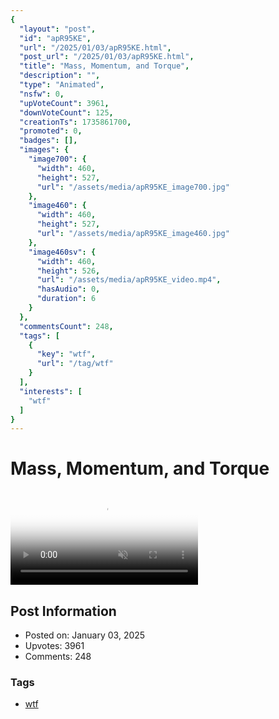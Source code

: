 ```yaml
---
{
  "layout": "post",
  "id": "apR95KE",
  "url": "/2025/01/03/apR95KE.html",
  "post_url": "/2025/01/03/apR95KE.html",
  "title": "Mass, Momentum, and Torque",
  "description": "",
  "type": "Animated",
  "nsfw": 0,
  "upVoteCount": 3961,
  "downVoteCount": 125,
  "creationTs": 1735861700,
  "promoted": 0,
  "badges": [],
  "images": {
    "image700": {
      "width": 460,
      "height": 527,
      "url": "/assets/media/apR95KE_image700.jpg"
    },
    "image460": {
      "width": 460,
      "height": 527,
      "url": "/assets/media/apR95KE_image460.jpg"
    },
    "image460sv": {
      "width": 460,
      "height": 526,
      "url": "/assets/media/apR95KE_video.mp4",
      "hasAudio": 0,
      "duration": 6
    }
  },
  "commentsCount": 248,
  "tags": [
    {
      "key": "wtf",
      "url": "/tag/wtf"
    }
  ],
  "interests": [
    "wtf"
  ]
}
---
```


# Mass, Momentum, and Torque

<video controls playsinline loop muted poster="/assets/media/apR95KE_image460.jpg">
  <source src="/assets/media/apR95KE_video.mp4" type="video/mp4">
  Your browser does not support the video tag.
</video>

## Post Information

- Posted on: January 03, 2025
- Upvotes: 3961
- Comments: 248

### Tags

- [wtf](/tag/wtf)
